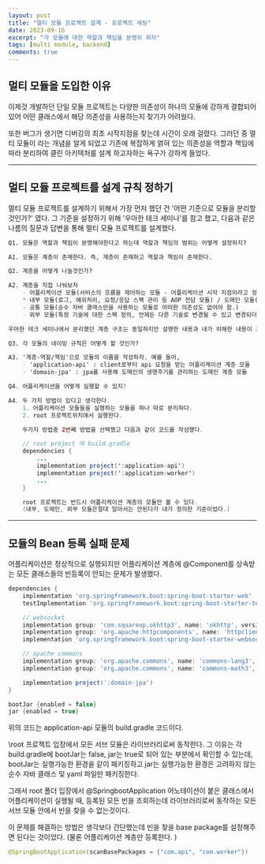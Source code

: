 ```yaml
---
layout: post
title: "멀티 모듈 프로젝트 설계 - 프로젝트 세팅"
date: 2023-09-16
excerpt: "각 모듈에 대한 역할과 책임을 분명히 하자"
tags: [multi module, backend]
comments: true
---
```


## 멀티 모듈을 도입한 이유

이제것 개발하던 단일 모듈 프로젝트는 다양한 의존성이 하나의 모듈에 강하게 결합되어 있어 어떤 클래스에서 해당 의존성을 사용하는지 찾기가 어려웠다. 

또한 버그가 생기면 디버깅의 최초 시작지점을 찾는데 시간이 오래 걸렸다. 그러던 중 멀티 모듈이 라는 개념을 알게 되었고 기존에 복잡하게 얽혀 있는 의존성을 역할과 책임에 따라 분리하여 클린 아키텍처를 설계 하고자하는 욕구가 강하게 들었다. 

---

## 멀티 모듈 프로젝트를 설계 규칙 정하기 

멀티 모듈 프로젝트를 설계하기 위해서 가장 먼저 했던 건 '어떤 기준으로 모듈을 분리할 것인가?' 였다. 그 기준을 설정하기 위해 '우아한 테크 세미나'를 참고 했고, 다음과 같은 나름의 질문과 답변을 통해 멀티 모듈 프로젝트를 설계했다. 

```md
Q1. 모듈은 역할과 책임이 분명해야한다고 하는데 역할과 책임의 범위는 어떻게 설정하지? 

A1. 모듈은 계층이 존재한다. 즉, 계층이 존재하고 역할과 책임이 존재한다. 
```

```md
Q2. 계층을 어떻게 나눌것인가? 

A2. 계층을 직접 나눠보자 
    - 어플리케이션 모듈(서비스의 흐름을 제어하는 모듈 - 어플리케이션 시작 지점이라고 정의)
    * 내부 모듈(로그, 예외처리, 요청/응답 스팩 관리 등 AOP 전담 모듈) / 도메인 모듈(도메인이 생성, 수정, 삭제되는 로직을 전담하는 모듈)
    - 공통 모듈(순수 자바 클래스만을 사용하는 모듈로 어떠한 의존성도 없어야 함.)
    - 외부 모듈(특정 기술에 대한 스팩 정의, 언제든 다른 기술로 변경될 수 있고 변경되더라도 다른 모듈에서 변경에 대해 알지 못하도록 관리)

우아한 테크 세미나에서 분리했던 계층 구조는 동일하지만 설명한 내용과 내가 이해한 내용이 조금 다를 수 있다고 생각하지만 내 나름의 기준을 두고 모듈화 했다고 생각했기에 잘못됬다고 생각하지 않는다. (코드에 내 주관이 들어갔다면 그 코드를 작성한 이유에 대해 명확히 설명만 할 수 있고 납득할 수 있다면 그만이라고 생각한다.)
```

```md
Q3. 각 모듈의 네이밍 규칙은 어떻게 할 것인가? 

A3. '계층-역할/책임'으로 모듈의 이름을 작성하자. 예를 들어, 
    - 'application-api' : client로부터 api 요청을 받는 어플리케이션 계층 모듈
    - 'domain-jpa' : jpa를 사용해 도메인의 생명주기를 관리하는 도메인 계층 모듈
```

```java
Q4. 어플리케이션을 어떻게 실행할 수 있지? 

A4. 두 가지 방법이 있다고 생각한다. 
    1. 어플리케이션 모듈들을 실행하는 모듈을 하나 따로 분리하다. 
    2. root 프로젝트위치에서 실행한다. 

    두가지 방법중 2번째 방법을 선택했고 다음과 같이 코드를 작성했다. 

    // root project 에 build.gradle
    dependencies {
        ...
        implementation project(':application-api')
        implementation project(':application-worker')
        ...
    }

    root 프로젝트는 반드시 어플리케이션 계층의 모듈만 볼 수 있다. 
    (내부, 도메인, 외부 모듈은절대 알아서는 안된다가 내가 정의한 기준이었다.)
```

---

## 모듈의 Bean 등록 실패 문제 

어플리케이션은 정상적으로 실행되지만 어플리케이션 계층에 @Component를 상속받는 모든 클래스들의 빈등록이 안되는 문제가 발생했다. 

```gradle
dependencies {
    implementation 'org.springframework.boot:spring-boot-starter-web'
    testImplementation 'org.springframework.boot:spring-boot-starter-test'

    // websocket
    implementation group: 'com.squareup.okhttp3', name: 'okhttp', version: '4.9.3'
    implementation group: 'org.apache.httpcomponents', name: 'httpclient', version: '4.5.13'
    implementation 'org.springframework.boot:spring-boot-starter-websocket'

    // apache commons
    implementation group: 'org.apache.commons', name: 'commons-lang3', version: '3.12.0'
    implementation group: 'org.apache.commons', name: 'commons-math3', version: '3.6.1'

    implementation project(':domain-jpa')
}

bootJar {enabled = false}
jar {enabled = true}
```

위의 코드는 application-api 모듈의 build.gradle 코드이다. 

\root 프로젝트 입장에서 모든 서브 모듈은 라이브러리로써 동작한다. 그 이유는 각 build.gradle에 bootJar는 false, jar는 true로 되어 있는 부분에서 확인할 수 있는데, bootJar는 실행가능한 환경을 같이 패키징하고 jar는 실행가능한 환경은 고려하지 않는 순수 자바 클래스 및 yaml 파일만 패키징한다. 

그래서 root 폴더 입장에서 @SpringbootApplication 어노테이션이 붙은 클래스에서 어플리케이션이 실행될 때, 등록된 모든 빈을 조회하는데 라이브러리로써 동작하는 모든 서브 모듈 안에서 빈을 찾을 수 없는것이다. 

이 문제를 해결하는 방법은 생각보다 간단했는데 빈을 찾을 base package를 설정해주면 된다는 것이었다. (물론 어플리케이션 계층만 등록한다. )

```java
@SpringBootApplication(scanBasePackages = {"com.api", "com.worker"})
```




